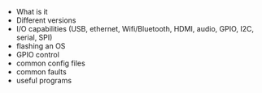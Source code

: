
* What is it
* Different versions
* I/O capabilities (USB, ethernet, Wifi/Bluetooth, HDMI, audio, GPIO, I2C, serial, SPI)
* flashing an OS
* GPIO control
* common config files
* common faults
* useful programs
